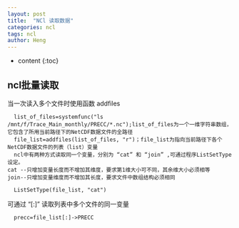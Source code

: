 ```yaml
---
layout: post
title:  "NCl 读取数据"
categories: ncl
tags: ncl 
author: Heng
---
```


* content
{:toc}

## ncl批量读取
当一次读入多个文件时使用函数 addfiles
```
  list_of_files=systemfunc("ls /mnt/f/Trace_Main_monthly/PRECC/*.nc");list_of_files为一个一维字符串数组，它包含了所用当前路径下的NetCDF数据文件的全路径
  file_list=addfiles(list_of_files, "r")；file_list为指向当前路径下各个NetCDF数据文件的列表（list）变量
  ncl中有两种方式读取同一个变量，分别为 “cat” 和 “join” ,可通过程序ListSetType设定。
cat --只增加变量长度而不增加其维度，要求第1维大小可不同，其余维大小必须相等
join--只增加变量维度而不增加其长度，要求文件中数组结构必须相同
```
```
  ListSetType(file_list, "cat") 
```
可通过 “[:]” 读取列表中多个文件的同一变量
```
  precc=file_list[:]->PRECC
```
